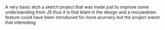 A very basic etch a sketch project that was made just to improve some understanding from JS thus it is that blant in the design and a mousedown feature could have been introduced for more acurracy but the project wasnt that interesting
